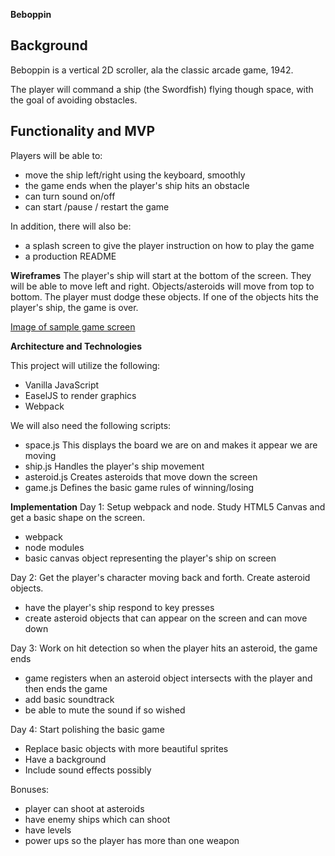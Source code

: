 
**Beboppin**


**Background**
------------------
Beboppin is a vertical 2D scroller, ala the classic arcade game, 1942.

The player will command a ship (the Swordfish) flying though space,
with the goal of avoiding obstacles.

Functionality and MVP
------------------------
Players will be able to:
- move the ship left/right using the keyboard, smoothly
- the game ends when the player's ship hits an obstacle
- can turn sound on/off
- can start /pause / restart the game

In addition, there will also be:
- a splash screen to give the player instruction on how to play the game
- a production README


**Wireframes**
The player's ship will start at the bottom of the screen. They will be able to move left and right.
Objects/asteroids will move from top to bottom. The player must dodge these objects. If
one of the objects hits the player's ship, the game is over.

[Image of sample game screen](images/beboppin.png)

**Architecture and Technologies**

This project will utilize the following:
- Vanilla JavaScript
- EaselJS to render graphics
- Webpack

We will also need the following scripts:
- space.js  This displays the board we are on and makes it appear we are moving
- ship.js Handles the player's ship movement
- asteroid.js Creates asteroids that move down the screen
- game.js Defines the basic game rules of winning/losing

**Implementation**
Day 1: Setup webpack and node. Study HTML5 Canvas and get a basic shape on the screen.
- webpack
- node modules
- basic canvas object representing the player's ship on screen

Day 2: Get the player's character moving back and forth. Create asteroid objects.
- have the player's ship respond to key presses
- create asteroid objects that can appear on the screen and can move down

Day 3: Work on hit detection so when the player hits an asteroid, the game ends
- game registers when an asteroid object intersects with the player and then ends the game
- add basic soundtrack
- be able to mute the sound if so wished

Day 4: Start polishing the basic game
- Replace basic objects with more beautiful sprites
- Have a background
- Include sound effects possibly

Bonuses:
- player can shoot at asteroids
- have enemy ships which can shoot
- have levels
- power ups so the player has more than one weapon
